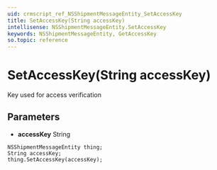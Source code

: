 ```yaml
---
uid: crmscript_ref_NSShipmentMessageEntity_SetAccessKey
title: SetAccessKey(String accessKey)
intellisense: NSShipmentMessageEntity.SetAccessKey
keywords: NSShipmentMessageEntity, GetAccessKey
so.topic: reference
---
```


# SetAccessKey(String accessKey)

Key used for access verification

## Parameters

* **accessKey** String

```crmscript
NSShipmentMessageEntity thing;
String accessKey;
thing.SetAccessKey(accessKey);
```

